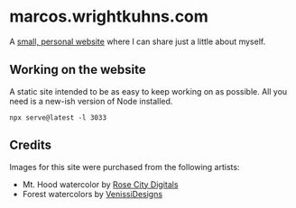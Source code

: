 # marcos.wrightkuhns.com

A [small, personal website](https://marcos.wrightkuhns.com/) where I can share just a little about myself.

## Working on the website

A static site intended to be as easy to keep working on as possible. All you need is a new-ish version of Node installed.

    npx serve@latest -l 3033

## Credits

Images for this site were purchased from the following artists:

* Mt. Hood watercolor by [Rose City Digitals](https://www.etsy.com/listing/1544188148/mt-hood-oregon-watercolor-digital-print)
* Forest watercolors by [VenissiDesigns](https://www.etsy.com/listing/1775549943/13-pine-tree-forest-clipart-watercolor)
